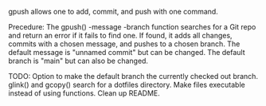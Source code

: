 gpush allows one to add, commit, and push with one command.

Precedure:
The gpush() -message -branch function searches for a Git repo and return an error if it fails to find one.
If found, it adds all changes, commits with a chosen message, and pushes to a chosen branch.
The default message is "unnamed commit" but can be changed.
The default branch is "main" but can also be changed.

TODO:
Option to make the default branch the currently checked out branch.
glink() and gcopy() search for a dotfiles directory.
Make files executable instead of using functions.
Clean up README.

